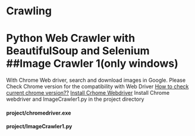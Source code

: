 # Crawling
Python Web Crawler with BeautifulSoup and Selenium
##Image Crawler 1(only windows)
======================================
With Chrome Web driver, search and download images in Google.
Please Check Chrome version for the compatibility with Web Driver
[How to check current chrome version??](https://www.google.com/search?q=how+to+check+chrome+version&oq=how+to+check+chome&aqs=chrome.1.69i57j0l7.5591j0j4&sourceid=chrome&ie=UTF-8)
[Install Crhome Webdriver](https://sites.google.com/a/chromium.org/chromedriver/downloads)
Install Chrome webdriver and ImageCrawler1.py in the project directory
#### project/chromedriver.exe
#### project/ImageCrawler1.py

